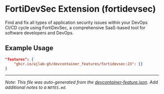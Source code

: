 
# FortiDevSec Extension (fortidevsec)

Find and fix all types of application security issues within your DevOps CI/CD cycle using FortiDevSec, a comprehensive SaaS-based tool for software developers and DevOps.

## Example Usage

```json
"features": {
    "ghcr.io/ajlab-gh/devcontainer_features/fortidevsec:23": {}
}
```





---

_Note: This file was auto-generated from the [devcontainer-feature.json](https://github.com/ajlab-gh/devcontainer_features/blob/main/src/fortidevsec/devcontainer-feature.json).  Add additional notes to a `NOTES.md`._
